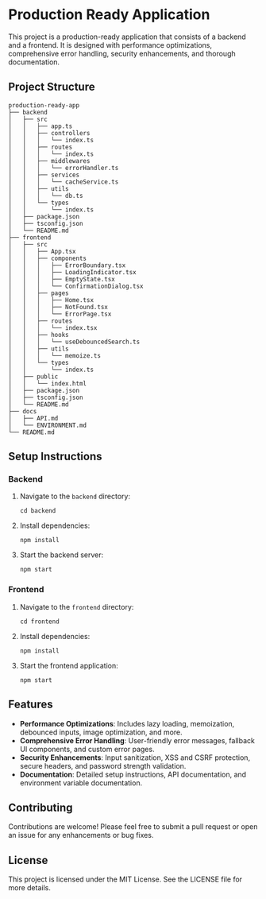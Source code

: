 # Production Ready Application

This project is a production-ready application that consists of a backend and a frontend. It is designed with performance optimizations, comprehensive error handling, security enhancements, and thorough documentation.

## Project Structure

```
production-ready-app
├── backend
│   ├── src
│   │   ├── app.ts
│   │   ├── controllers
│   │   │   └── index.ts
│   │   ├── routes
│   │   │   └── index.ts
│   │   ├── middlewares
│   │   │   └── errorHandler.ts
│   │   ├── services
│   │   │   └── cacheService.ts
│   │   ├── utils
│   │   │   └── db.ts
│   │   └── types
│   │       └── index.ts
│   ├── package.json
│   ├── tsconfig.json
│   └── README.md
├── frontend
│   ├── src
│   │   ├── App.tsx
│   │   ├── components
│   │   │   ├── ErrorBoundary.tsx
│   │   │   ├── LoadingIndicator.tsx
│   │   │   ├── EmptyState.tsx
│   │   │   └── ConfirmationDialog.tsx
│   │   ├── pages
│   │   │   ├── Home.tsx
│   │   │   ├── NotFound.tsx
│   │   │   └── ErrorPage.tsx
│   │   ├── routes
│   │   │   └── index.tsx
│   │   ├── hooks
│   │   │   └── useDebouncedSearch.ts
│   │   ├── utils
│   │   │   └── memoize.ts
│   │   └── types
│   │       └── index.ts
│   ├── public
│   │   └── index.html
│   ├── package.json
│   ├── tsconfig.json
│   └── README.md
├── docs
│   ├── API.md
│   └── ENVIRONMENT.md
└── README.md
```

## Setup Instructions

### Backend

1. Navigate to the `backend` directory:
   ```
   cd backend
   ```

2. Install dependencies:
   ```
   npm install
   ```

3. Start the backend server:
   ```
   npm start
   ```

### Frontend

1. Navigate to the `frontend` directory:
   ```
   cd frontend
   ```

2. Install dependencies:
   ```
   npm install
   ```

3. Start the frontend application:
   ```
   npm start
   ```

## Features

- **Performance Optimizations**: Includes lazy loading, memoization, debounced inputs, image optimization, and more.
- **Comprehensive Error Handling**: User-friendly error messages, fallback UI components, and custom error pages.
- **Security Enhancements**: Input sanitization, XSS and CSRF protection, secure headers, and password strength validation.
- **Documentation**: Detailed setup instructions, API documentation, and environment variable documentation.

## Contributing

Contributions are welcome! Please feel free to submit a pull request or open an issue for any enhancements or bug fixes.

## License

This project is licensed under the MIT License. See the LICENSE file for more details.